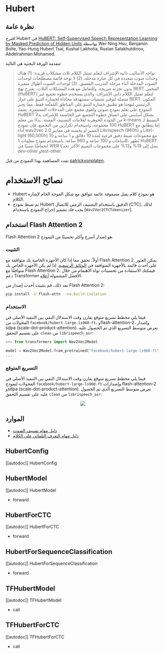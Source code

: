 # Hubert

## نظرة عامة

اقترح Hubert في [HuBERT: Self-Supervised Speech Representation Learning by Masked Prediction of Hidden Units](https://arxiv.org/abs/2106.07447) بواسطة Wei-Ning Hsu, Benjamin Bolte, Yao-Hung Hubert Tsai, Kushal Lakhotia, Ruslan Salakhutdinov, Abdelrahman Mohamed.

مقدمة الورقة البحثية هي التالية:

> تواجه الأساليب ذاتية الإشراف لتعلم تمثيل الكلام ثلاث مشكلات فريدة: (1) هناك وحدات صوت متعددة في كل عبارة مدخلة، (2) لا توجد قائمة مصطلحات لوحدات الصوت المدخلة أثناء مرحلة التدريب المسبق، (3) لوحدات الصوت أطوال متغيرة بدون تجزئة صريحة. وللتعامل مع هذه المشكلات الثلاث، نقترح نهج BERT المخفي (HuBERT) لتعلم تمثيل الكلام ذاتي الإشراف، والذي يستخدم خطوة تجميع غير متصلة لتوفير تسميات مستهدفة محاذاة لخسارة التنبؤ على غرار BERT. المكون الرئيسي لنهجنا هو تطبيق خسارة التنبؤ على المناطق المُقنَّعة فقط، مما يجبر النموذج على تعلم نموذج صوتي ولغوي مجمع على المدخلات المستمرة. يعتمد HuBERT بشكل أساسي على اتساق خطوة التجميع غير الخاضعة للإشراف بدلاً من الجودة الجوهرية لعلامات التصنيف المعينة. بدءًا من معلم k-means البسيط لـ 100 مجموعة، واستخدام تكرارين من التجميع، فإن نموذج HuBERT إما يتطابق مع أداء wav2vec 2.0 المميز أو يحسنه في معايير Librispeech (960h) و Libri-light (60,000h) مع مجموعات ضبط دقيق فرعية لمدة 10 دقائق و 1 ساعة و 10 ساعات و 100 ساعة و 960 ساعة. باستخدام نموذج معلمات 1B، يُظهر HuBERT انخفاضًا نسبيًا في WER يصل إلى 19% و13% على مجموعات التقييم الأكثر تحديًا dev-other وtest-other.

تمت المساهمة بهذا النموذج من قبل [patrickvonplaten](https://huggingface.co/patrickvonplaten).

# نصائح الاستخدام

- Hubert هو نموذج كلام يقبل مصفوفة عائمة تتوافق مع شكل الموجة الخام لإشارة الكلام.
- تم ضبط نموذج Hubert الدقيق باستخدام التصنيف الزمني للاتصال (CTC)، لذلك يجب فك تشفير إخراج النموذج باستخدام [`Wav2Vec2CTCTokenizer`].

## استخدام Flash Attention 2

Flash Attention 2 هو إصدار أسرع وأكثر تحسينًا من النموذج.

### التثبيت

أولاً، تحقق مما إذا كان الأجهزة الخاصة بك متوافقة مع Flash Attention 2. يمكن العثور على أحدث قائمة بالأجهزة المتوافقة في [الوثائق الرسمية](https://github.com/Dao-AILab/flash-attention#installation-and-features). إذا لم يكن الأجهزة الخاص بك متوافقًا مع Flash Attention 2، فيمكنك الاستفادة من تحسينات نواة الاهتمام من خلال دعم Transformer الأفضل المشمولة [أعلاه](https://huggingface.co/docs/transformers/main/en/model_doc/bark#using-better-transformer).

بعد ذلك، قم بتثبيت أحدث إصدار من Flash Attention 2:

```bash
pip install -U flash-attn --no-build-isolation
```

### الاستخدام

فيما يلي مخطط تسريع متوقع يقارن وقت الاستدلال النقي بين التنفيذ الأصلي في المحولات من `facebook/hubert-large-ls960-ft`، وflash-attention-2، وإصدار sdpa (scale-dot-product-attention). نعرض متوسط التسريع الذي تم الحصول عليه على تقسيم التحقق `clean` من `librispeech_asr`:

```python
>>> from transformers import Wav2Vec2Model

model = Wav2Vec2Model.from_pretrained("facebook/hubert-large-ls960-ft", torch_dtype=torch.float16, attn_implementation="flash_attention_2").to(device)
...
```

### التسريع المتوقع

فيما يلي مخطط تسريع متوقع يقارن وقت الاستدلال النقي بين التنفيذ الأصلي في المحولات لنموذج `facebook/hubert-large-ls960-ft` وإصدارات flash-attention-2 وsdpa (scale-dot-product-attention). نعرض متوسط التسريع الذي تم الحصول عليه على تقسيم التحقق `clean` من `librispeech_asr`:

<div style="text-align: center">
<img src="https://huggingface.co/datasets/kamilakesbi/transformers_image_doc/resolve/main/data/Hubert_speedup.png">
</div>

## الموارد

- [دليل مهام تصنيف الصوت](../tasks/audio_classification)
- [دليل مهام التعرف التلقائي على الكلام](../tasks/asr)

## HubertConfig

[[autodoc]] HubertConfig

<frameworkcontent>
<pt>

## HubertModel

[[autodoc]] HubertModel

- forward

## HubertForCTC

[[autodoc]] HubertForCTC

- forward

## HubertForSequenceClassification

[[autodoc]] HubertForSequenceClassification

- forward

</pt>
<tf>

## TFHubertModel

[[autodoc]] TFHubertModel

- call

## TFHubertForCTC

[[autodoc]] TFHubertForCTC

- call

</tf>
</frameworkcontent>